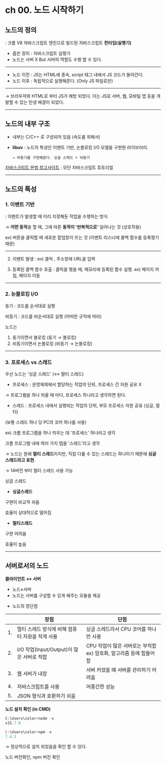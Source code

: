 # ch 00. 노드 시작하기

## 노드의 정의

: 크롬 V8 자바스크립트 엔진으로 빌드된 자바스크립트 **런타임(실행기)** 

- 좁은 정의 : 자바스크립트 실행기
- 노드는 서버 X  But  서버의 역할도 수행 할 수 있다.

---

- 노드 이전 : JS는 HTML에 종속, script 태그 내에서 JS 코드가 돌아간다.
- 노드 이후 : 독립적으로 실행해준다. (Only JS 파일로만)

---

→ 브라우저와 HTML로 부터 JS가 해방 되었다. 이는 JS로 서버, 웹, 모바일 앱 등을 개발할 수 있는 탄생 배경이 되었다. 

---

## 노드의 내부 구조

- 내부는 C/C++ 로 구성되어 있음 (속도를 위해서)
- **libuv** : 노드의 특성인 이벤트 기반, 논블로킹 I/O 모델을 구현한 라이브러리.

      → 비동기를 구현해준다. 싱글 스레드 + 비동기 

[자바스크립트 문법 참고사이트](http://ko.javascript.info) : 모던 자바스크립트 튜토리얼 

---

## 노드의 특성

### 1. 이벤트 기반

: 이벤트가 발생할 때 미리 지정해둔 작업을 수행하는 방식 

→ **어떤 동작**을 할 때, 그에 따른 **동작이 '반복적으로'** 일어나는 것 (상호작용) 

ex) 버튼을 클릭할 때 새로운 팝업창이 뜨는 것 (이벤트 리스너에 콜백 함수를 등록했기 때문) 

---

2. 이벤트 발생 : ex) 클릭 , 주소창에 URL을 입력 

3. 등록된 콜백 함수 호출 : 클릭을 했을 때, 메모리에 등록된 함수 실행. ex) 페이지 꺼짐, 페이지 이동  

---

### 2. 논블로킹 I/O

동기 : 코드를 순서대로 실행 

비동기 : 코드를 비순서대로 실행 (어떠한 규칙에 따라) 

노드는 

1. 동기이면서 블로킹 (동기 → 블로킹) 
2. 비동기이면서 논블로킹 (비동기 → 논블로킹) 

---

### 3. 프로세스 vs 스레드

우선 노드는 '싱글 스레드' (↔ 멀티 스레드)


- 프로세스 : 운영체제에서 할당하는 작업의 단위, 프로세스 간 자원 공유 X

→ 프로그램을 하나 띄울 때 마다, 프로세스 하나라고 생각하면 된다. 

- 스레드 : 프로세스 내에서 실행되는 작업의 단위, 부모 프로세스 자원 공유 (싱글, 멀티)

(보통 스레드 하나 당 PC의 코어 하나를 사용) 

ex) 크롬 프로그램을 하나 띄우는 데 '프로세스' 하나라고 생각

크롬 프로그램 내에 여러 가지 탭을 '스레드'라고 생각  

→ 노드는 원래 **멀티 스레드**이지만, 직접 다룰 수 있는 스레드는 하나이기 때문에 **싱글 스레드라고 표현**. 

→ 14버전 부터 멀티 스레드 사용 가능 

싱글 스레드 

- **싱글스레드**

구현이 비교적 쉬움

효율이 상대적으로 떨어짐 

- **멀티스레드**

구현 어려움 

효율이 높음

---

## 서버로서의 노드

**클라이언트 ↔ 서버** 

- 노드≠서버
- 노드는 서버를 구성할 수 있게 해주는 모듈을 제공


* 노드의 장단점 

| | 장점 | 단점 |
|----------|------|-----|
|1.|멀티 스레드 방식에 비해 컴퓨터 자원을 적게 사용|싱글 스레드라서 CPU 코어를 하나만 사용|
|2.|I/O 작업(Input/Output)이 많은 서버로 적합|CPU 작업이 많은 서버로는 부적합 ex) 암호화, 알고리즘 등에 힘들어함|
|3.|웹 서버가 내장|서버 커졌을 때 서버를 관리하기 어려움|
|4.|자바스크립트를 사용|어중간한 성능|
|5.|JSON 형식과 호환하기 쉬움| 
**노드 설치 확인 (in CMD)** 

```powershell
C:\Users\color>node -v
v15.7.0

C:\Users\color>npm -v
7.4.3
```

→ 정상적으로 설치 되었음을 확인 할 수 있다. 

노드 버전확인, npm 버전 확인